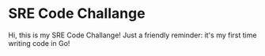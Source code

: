 # SRE Code Challange

Hi, this is my SRE Code Challange! Just a friendly reminder: it's my first time writing code in Go!

